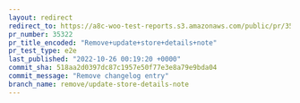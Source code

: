 ```yaml
---
layout: redirect
redirect_to: https://a8c-woo-test-reports.s3.amazonaws.com/public/pr/35322/e2e/index.html
pr_number: 35322
pr_title_encoded: "Remove+update+store+details+note"
pr_test_type: e2e
last_published: "2022-10-26 00:19:20 +0000"
commit_sha: 518aa2d0397dc87c1957e50f77e3e8a79e9bda04
commit_message: "Remove changelog entry"
branch_name: remove/update-store-details-note
---
```

